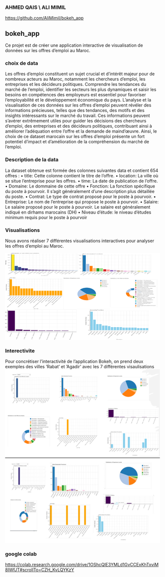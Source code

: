 ### AHMED QAIS \ ALI MIMIL
https://github.com/AliMimil/bokeh_app
## bokeh_app


Ce projet est de créer une application interactive de visualisation de données sur les offres
d’emploi au Maroc.


### choix de data
Les offres d’emploi constituent un sujet crucial et d’intérêt majeur pour de nombreux acteurs au Maroc,
notamment les chercheurs d’emploi, les entreprises et les décideurs politiques. Comprendre les tendances
du marché de l’emploi, identifier les secteurs les plus dynamiques et saisir les besoins en compétences des
employeurs est essentiel pour favoriser l’employabilité et le développement économique du pays. L’analyse
et la visualisation de ces données sur les offres d’emploi peuvent révéler des informations précieuses,
telles que des tendances, des motifs et des insights intéressants sur le marché du travail. Ces informations
peuvent s’avérer extrêmement utiles pour guider les décisions des chercheurs d’emploi, des entreprises et
des décideurs politiques, contribuant ainsi à améliorer l’adéquation entre l’offre et la demande de maind’œuvre. Ainsi, le choix de ce dataset marocain sur les offres d’emploi présente un fort potentiel d’impact et d’amélioration de la compréhension du marché de l’emploi. 


### Description de la data

La dataset obtenue est formée des colonnes suivantes data et contient 654 offres :
• title: Cette colonne contient le titre de l’offre.
• location: La ville où se situe l’entreprise pour les offres.
• time: La date de publication de l’offre.
• Domaine: Le dommaine de cette offre
• Fonction: La fonction spécifique du poste à pourvoir. Il s’agit généralement d’une description plus
détaillée du poste.
• Contrat: Le type de contrat proposé pour le poste à pourvoir.
• Entreprise: Le nom de l’entreprise qui propose le poste à pourvoir.
• Salaire: Le salaire proposé pour le poste à pourvoir. Le salaire est généralement indiqué en dirhams
marocains (DH)
• Niveau d’étude: le niveau d’études minimum requis pour le poste à pourvoir
###  Visualisations
Nous avons réaliser 7 différentes visualisations interactives pour analyser les offres d’emploi au Maroc.



![alt text](image.png)
### Interectivite
Pour concrétiser l’interactivité de l’application Bokeh, on prend deux exemples des villes ’Rabat’ et ’Agadir’
avec les 7 différentes visaulisations
![alt text](rabat.png)
![alt text](agadir.jpeg)

### google colab 
https://colab.research.google.com/drive/1OShcQlE3YMLd1GvCCExKhTxviM8IWfJT#scrollTo=CZH_KvLQYKzY
